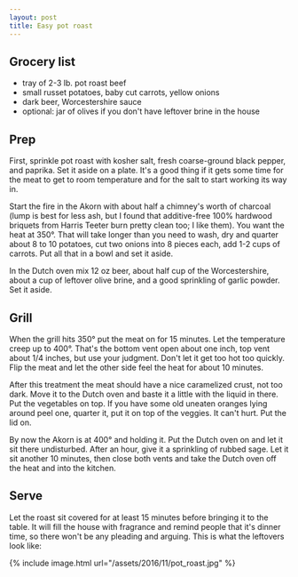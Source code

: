 ```yaml
---
layout: post
title: Easy pot roast
---
```


## Grocery list

 * tray of 2-3 lb. pot roast beef
 * small russet potatoes, baby cut carrots, yellow onions
 * dark beer, Worcestershire sauce
 * optional: jar of olives if you don't have leftover brine in the house

## Prep

First, sprinkle pot roast with kosher salt, fresh coarse-ground black pepper, and paprika. Set it aside on a plate. It's a good thing if it gets some time for the meat to get to room temperature and for the salt to start working its way in.

Start the fire in the Akorn with about half a chimney's worth of charcoal (lump is best for less ash, but I found that additive-free 100% hardwood briquets from Harris Teeter burn pretty clean too; I like them). You want the heat at 350&deg;. That will take longer than you need to wash, dry and quarter about 8 to 10 potatoes, cut two onions into 8 pieces each, add 1-2 cups of carrots. Put all that in a bowl and set it aside.

In the Dutch oven mix 12 oz beer, about half cup of the Worcestershire, about a cup of leftover olive brine, and a good sprinkling of garlic powder. Set it aside.

## Grill

When the grill hits 350&deg; put the meat on for 15 minutes. Let the temperature creep up to 400&deg;. That's the bottom vent open about one inch, top vent about 1/4 inches, but use your judgment. Don't let it get too hot too quickly. Flip the meat and let the other side feel the heat for about 10 minutes.

After this treatment the meat should have a nice caramelized crust, not too dark. Move it to the Dutch oven and baste it a little with the liquid in there. Put the vegetables on top. If you have some old uneaten oranges lying around peel one, quarter it, put it on top of the veggies. It can't hurt. Put the lid on.

By now the Akorn is at 400&deg; and holding it. Put the Dutch oven on and let it sit there undisturbed. After an hour, give it a sprinkling of rubbed sage. Let it sit another 10 minutes, then close both vents and take the Dutch oven off the heat and into the kitchen.

## Serve

Let the roast sit covered for at least 15 minutes before bringing it to the table. It will fill the house with fragrance and remind people that it's dinner time, so there won't be any pleading and arguing. This is what the leftovers look like: 

{% include image.html url="/assets/2016/11/pot_roast.jpg" %}
 
